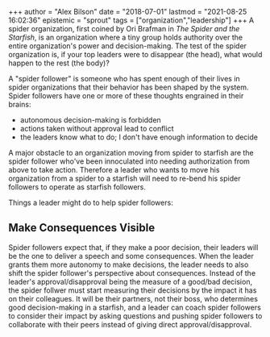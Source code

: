 +++
author = "Alex Bilson"
date = "2018-07-01"
lastmod = "2021-08-25 16:02:36"
epistemic = "sprout"
tags = ["organization","leadership"]
+++
A spider organization, first coined by Ori Brafman in _The Spider and the Starfish_, is an organization where a tiny group holds authority over the entire organization's power and decision-making. The test of the spider organization is, if your top leaders were to disappear (the head), what would happen to the rest (the body)?

A "spider follower" is someone who has spent enough of their lives in spider organizations that their behavior has been shaped by the system. Spider followers have one or more of these thoughts engrained in their brains:

- autonomous decision-making is forbidden
- actions taken without approval lead to conflict
- the leaders know what to do; I don't have enough information to decide

A major obstacle to an organization moving from spider to starfish are the spider follower who've been innoculated into needing authorization from above to take action. Therefore a leader who wants to move his organization from a spider to a starfish will need to re-bend his spider followers to operate as starfish followers.

Things a leader might do to help spider followers:

## Make Consequences Visible

Spider followers expect that, if they make a poor decision, their leaders will be the one to deliver a speech and some consequences. When the leader grants them more autonomy to make decisions, the leader needs to also shift the spider follower's perspective about consequences. Instead of the leader's approval/disapproval being the measure of a good/bad decision, the spider follwer must start measuring their decisions by the impact it has on their colleagues. It will be their partners, not their boss, who determines good decision-making in a starfish, and a leader can coach spider followers to consider their impact by asking questions and pushing spider followers to collaborate with their peers instead of giving direct approval/disapproval.
